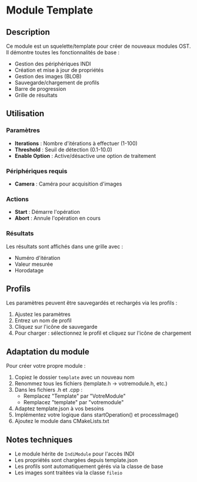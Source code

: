# Module Template

## Description

Ce module est un squelette/template pour créer de nouveaux modules OST. Il démontre toutes les fonctionnalités de base :

- Gestion des périphériques INDI
- Création et mise à jour de propriétés
- Gestion des images (BLOB)
- Sauvegarde/chargement de profils
- Barre de progression
- Grille de résultats

## Utilisation

### Paramètres

- **Iterations** : Nombre d'itérations à effectuer (1-100)
- **Threshold** : Seuil de détection (0.1-10.0)
- **Enable Option** : Active/désactive une option de traitement

### Périphériques requis

- **Camera** : Caméra pour acquisition d'images

### Actions

- **Start** : Démarre l'opération
- **Abort** : Annule l'opération en cours

### Résultats

Les résultats sont affichés dans une grille avec :
- Numéro d'itération
- Valeur mesurée
- Horodatage

## Profils

Les paramètres peuvent être sauvegardés et rechargés via les profils :

1. Ajustez les paramètres
2. Entrez un nom de profil
3. Cliquez sur l'icône de sauvegarde
4. Pour charger : sélectionnez le profil et cliquez sur l'icône de chargement

## Adaptation du module

Pour créer votre propre module :

1. Copiez le dossier `template` avec un nouveau nom
2. Renommez tous les fichiers (template.h → votremodule.h, etc.)
3. Dans les fichiers .h et .cpp :
   - Remplacez "Template" par "VotreModule"
   - Remplacez "template" par "votremodule"
4. Adaptez template.json à vos besoins
5. Implémentez votre logique dans startOperation() et processImage()
6. Ajoutez le module dans CMakeLists.txt

## Notes techniques

- Le module hérite de `IndiModule` pour l'accès INDI
- Les propriétés sont chargées depuis template.json
- Les profils sont automatiquement gérés via la classe de base
- Les images sont traitées via la classe `fileio`
